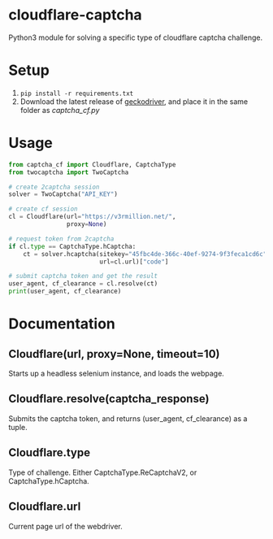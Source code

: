 # cloudflare-captcha
Python3 module for solving a specific type of cloudflare captcha challenge.

# Setup
1. `pip install -r requirements.txt`
2. Download the latest release of [geckodriver](https://github.com/mozilla/geckodriver/releases), and place it in the same folder as *captcha_cf.py*

# Usage
```python
from captcha_cf import Cloudflare, CaptchaType
from twocaptcha import TwoCaptcha

# create 2captcha session
solver = TwoCaptcha("API_KEY")

# create cf session
cl = Cloudflare(url="https://v3rmillion.net/",
                proxy=None)

# request token from 2captcha
if cl.type == CaptchaType.hCaptcha:
    ct = solver.hcaptcha(sitekey="45fbc4de-366c-40ef-9274-9f3feca1cd6c",
                         url=cl.url)["code"]

# submit captcha token and get the result
user_agent, cf_clearance = cl.resolve(ct)
print(user_agent, cf_clearance)
```

# Documentation

## Cloudflare(url, proxy=None, timeout=10)
Starts up a headless selenium instance, and loads the webpage.

## Cloudflare.resolve(captcha_response)
Submits the captcha token, and returns (user_agent, cf_clearance) as a tuple.

## Cloudflare.type
Type of challenge. Either CaptchaType.ReCaptchaV2, or CaptchaType.hCaptcha.

## Cloudflare.url
Current page url of the webdriver.
